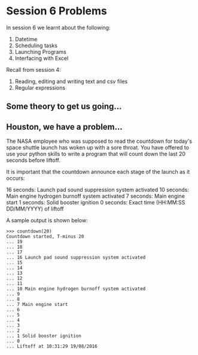 # Session 6 Problems

In session 6 we learnt about the following:

1. Datetime
2. Scheduling tasks
3. Launching Programs
4. Interfacing with Excel

Recall from session 4:

1. Reading, editing and writing text and csv files
2. Regular expressions

## Some theory to get us going...



## Houston, we have a problem...

The NASA employee who was supposed to read the countdown for today's space shuttle launch has woken up with a sore throat.
You have offered to use your python skills to write a program that will count down the last 20 seconds before liftoff.

It is important that the countdown announce each stage of the launch as it occurs:

16 seconds: Launch pad sound suppression system activated
10 seconds: Main engine hydrogen burnoff system activated
7 seconds: Main engine start
1 seconds: Solid booster ignition
0 seconds: Exact time (HH:MM:SS DD/MM/YYYY) of liftoff

A sample output is shown below:

```
>>> countdown(20)
Countdown started, T-minus 20
... 19
... 18
... 17
... 16 Launch pad sound suppression system activated
... 15
... 14
... 13
... 12
... 11
... 10 Main engine hydrogen burnoff system activated
... 9
... 8
... 7 Main engine start
... 6
... 5
... 4
... 3
... 2
... 1 Solid booster ignition
... 0
... Liftoff at 10:31:29 19/08/2016
```
